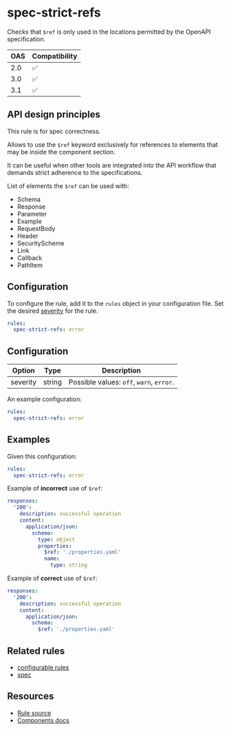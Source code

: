 # spec-strict-refs

Checks that `$ref` is only used in the locations permitted by the OpenAPI specification.

| OAS | Compatibility |
| --- | ------------- |
| 2.0 | ✅            |
| 3.0 | ✅            |
| 3.1 | ✅            |

## API design principles

This rule is for spec correctness.

Allows to use the `$ref` keyword exclusively for references to elements that may be inside the component section.

It can be useful when other tools are integrated into the API workflow that demands strict adherence to the specifications.

List of elements the `$ref` can be used with:

- Schema
- Response
- Parameter
- Example
- RequestBody
- Header
- SecurityScheme
- Link
- Callback
- PathItem

## Configuration

To configure the rule, add it to the `rules` object in your configuration file.
Set the desired [severity](/docs/cli/rules.md#severity-settings) for the rule.

```yaml
rules:
  spec-strict-refs: error
```

## Configuration

| Option   | Type   | Description                              |
| -------- | ------ | ---------------------------------------- |
| severity | string | Possible values: `off`, `warn`, `error`. |

An example configuration:

```yaml
rules:
  spec-strict-refs: error
```

## Examples

Given this configuration:

```yaml
rules:
  spec-strict-refs: error
```

Example of **incorrect** use of `$ref`:

```yaml Example
responses:
  '200':
    description: successful operation
    content:
      application/json:
        schema:
          type: object
          properties:
            $ref: './properties.yaml'
            name:
              type: string
```

Example of **correct** use of `$ref`:

```yaml Example
responses:
  '200':
    description: successful operation
    content:
      application/json:
        schema:
          $ref: './properties.yaml'
```

## Related rules

- [configurable rules](./configurable-rules.md)
- [spec](./spec.md)

## Resources

- [Rule source](https://github.com/Redocly/redocly-cli/blob/main/packages/core/src/rules/common/spec-strict-refs.ts)
- [Components docs](https://redocly.com/docs/openapi-visual-reference/reference/)
